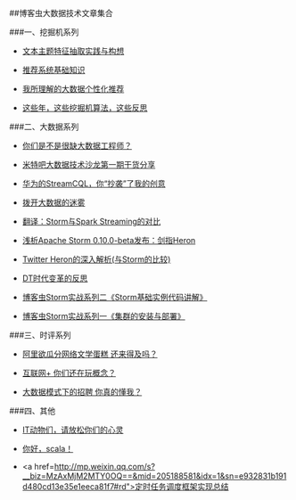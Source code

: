 ##博客虫大数据技术文章集合

###一、挖掘机系列

* <a href="http://mp.weixin.qq.com/s?__biz=MzAxMjM2MTY0OQ==&mid=400921265&idx=1&sn=69ea45f19ae2da8b5719dcb998211dbc#rd">文本主题特征抽取实践与构想</a>

* <a href="http://mp.weixin.qq.com/s?__biz=MzAxMjM2MTY0OQ==&mid=400524527&idx=1&sn=7de0fcd53088a5b27b1fe6c2337b82c4#rd">推荐系统基础知识</a>

* <a href="http://mp.weixin.qq.com/s?__biz=MzAxMjM2MTY0OQ==&mid=400298645&idx=1&sn=ada3f3c73b5626b3167c40a1b7a862d2#rd">我所理解的大数据个性化推荐</a>

* <a href="http://mp.weixin.qq.com/s?__biz=MzAxMjM2MTY0OQ==&mid=206533800&idx=1&sn=f206274cfd94341613321507adbfb710#rd">这些年，这些挖掘机算法，这些反思</a>


###二、大数据系列

* <a href="http://mp.weixin.qq.com/s?__biz=MzAxMjM2MTY0OQ==&mid=401018410&idx=1&sn=2e1071ce87fbba446cd4bec62b17b08e#rd">你们是不是很缺大数据工程师？</a>

* <a href="http://mp.weixin.qq.com/s?__biz=MzAxMjM2MTY0OQ==&mid=400763782&idx=1&sn=ea5097bf7558e2375cc4697a028fc0c9#rd">米特吧大数据技术沙龙第一期干货分享</a>

* <a href="http://mp.weixin.qq.com/s?__biz=MzAxMjM2MTY0OQ==&mid=400465279&idx=1&sn=337b26154764d3c7f8783d9f30b7600b#rd">华为的StreamCQL，你“抄袭”了我的创意</a>

* <a href="http://mp.weixin.qq.com/s?__biz=MzAxMjM2MTY0OQ==&mid=400177151&idx=1&sn=f92eb2f32abc061e7aac235676313a14#rd">拨开大数据的迷雾</a>

* <a href="http://mp.weixin.qq.com/s?__biz=MzAxMjM2MTY0OQ==&mid=208573128&idx=1&sn=f20d8988722f5cac22fd04b6e3e0f71f#rd">翻译：Storm与Spark Streaming的对比</a>

* <a href="http://mp.weixin.qq.com/s?__biz=MzAxMjM2MTY0OQ==&mid=208035646&idx=1&sn=784e0d5a3403d5c2297e5918cfacc2fc#rd">浅析Apache Storm 0.10.0-beta发布：剑指Heron</a>

* <a href="http://mp.weixin.qq.com/s?__biz=MzAxMjM2MTY0OQ==&mid=207525858&idx=1&sn=fcc400cb14f5eb5bea63b8a1bf7b285d#rd">Twitter Heron的深入解析(与Storm的比较)</a>

* <a href="http://mp.weixin.qq.com/s?__biz=MzAxMjM2MTY0OQ==&mid=207092716&idx=1&sn=c51f206dadf9cf469424f15670406f6a#rd">DT时代变革的反思</a>

* <a href="http://mp.weixin.qq.com/s?__biz=MzAxMjM2MTY0OQ==&mid=206853819&idx=1&sn=f291e1b6a7db48ec3116f77e83fa55d2#rd">博客虫Storm实战系列二《Storm基础实例代码讲解》</a>

* <a href="http://mp.weixin.qq.com/s?__biz=MzAxMjM2MTY0OQ==&mid=205392729&idx=1&sn=3acacbb3b6f2ded67ea43d08a908e0fb#rd">博客虫Storm实战系列一《集群的安装与部署》</a>


###三、时评系列

* <a href="http://mp.weixin.qq.com/s?__biz=MzAxMjM2MTY0OQ==&mid=207166771&idx=1&sn=726f8c1a607f1739a3467ef598d4c163#rd">阿里欲瓜分网络文学蛋糕 还来得及吗？</a>

* <a href="http://mp.weixin.qq.com/s?__biz=MzAxMjM2MTY0OQ==&mid=205456746&idx=1&sn=6fca806f2bbac1222147342746ff6ca2#rd">互联网+ 你们还在玩概念？</a>

* <a href="http://mp.weixin.qq.com/s?__biz=MzAxMjM2MTY0OQ==&mid=205275988&idx=1&sn=0a5e814779f9019e3de74eabed389a1d#rd">大数据模式下的招聘 你真的懂我？</a>


###四、其他

* <a href="http://mp.weixin.qq.com/s?__biz=MzAxMjM2MTY0OQ==&mid=207843778&idx=1&sn=feda3a7f0984e8c69d109faf70195b23#rd">IT动物们，请放松你们的心灵</a>

* <a href="http://mp.weixin.qq.com/s?__biz=MzAxMjM2MTY0OQ==&mid=206267467&idx=1&sn=2c7abb76cc3e9da24b067fddda25e3d2#rd">你好，scala！</a>

* <a href=http://mp.weixin.qq.com/s?__biz=MzAxMjM2MTY0OQ==&mid=205188581&idx=1&sn=e932831b191d480cd13e35e1eeca81f7#rd">定时任务调度框架实现总结</a>
